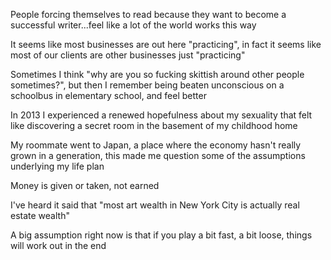 People forcing themselves to read because they want to become a successful
writer...feel like a lot of the world works this way

It seems like most businesses are out here "practicing", in fact it seems like
most of our clients are other businesses just "practicing"

Sometimes I think "why are you so fucking skittish around other people
sometimes?", but then I remember being beaten unconscious on a schoolbus in
elementary school, and feel better 

In 2013 I experienced a renewed hopefulness about my sexuality that felt like
discovering a secret room in the basement of my childhood home

My roommate went to Japan, a place where the economy hasn't really grown in a
generation, this made me question some of the assumptions underlying my life
plan

Money is given or taken, not earned

I've heard it said that "most art wealth in New York City is actually real
estate wealth"

A big assumption right now is that if you play a bit fast, a bit loose, things
will work out in the end


